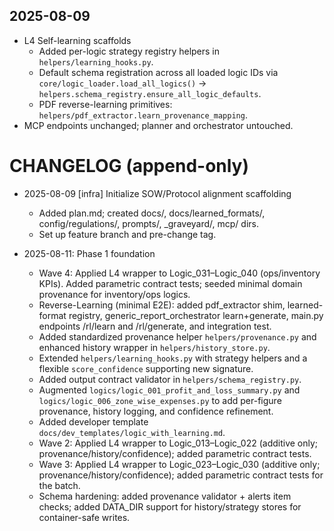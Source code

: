 ## 2025-08-09

- L4 Self-learning scaffolds
  - Added per-logic strategy registry helpers in `helpers/learning_hooks.py`.
  - Default schema registration across all loaded logic IDs via `core/logic_loader.load_all_logics()` → `helpers.schema_registry.ensure_all_logic_defaults`.
  - PDF reverse-learning primitives: `helpers/pdf_extractor.learn_provenance_mapping`.
- MCP endpoints unchanged; planner and orchestrator untouched.

# CHANGELOG (append-only)

- 2025-08-09 [infra] Initialize SOW/Protocol alignment scaffolding
  - Added plan.md; created docs/, docs/learned_formats/, config/regulations/, prompts/, _graveyard/, mcp/ dirs.
  - Set up feature branch and pre-change tag.

- 2025-08-11: Phase 1 foundation
  - Wave 4: Applied L4 wrapper to Logic_031–Logic_040 (ops/inventory KPIs). Added parametric contract tests; seeded minimal domain provenance for inventory/ops logics.
  - Reverse-Learning (minimal E2E): added pdf_extractor shim, learned-format registry, generic_report_orchestrator learn+generate, main.py endpoints /rl/learn and /rl/generate, and integration test.
  - Added standardized provenance helper `helpers/provenance.py` and enhanced history wrapper in `helpers/history_store.py`.
  - Extended `helpers/learning_hooks.py` with strategy helpers and a flexible `score_confidence` supporting new signature.
  - Added output contract validator in `helpers/schema_registry.py`.
  - Augmented `logics/logic_001_profit_and_loss_summary.py` and `logics/logic_006_zone_wise_expenses.py` to add per-figure provenance, history logging, and confidence refinement.
  - Added developer template `docs/dev_templates/logic_with_learning.md`.
  - Wave 2: Applied L4 wrapper to Logic_013–Logic_022 (additive only; provenance/history/confidence); added parametric contract tests.
  - Wave 3: Applied L4 wrapper to Logic_023–Logic_030 (additive only; provenance/history/confidence); added parametric contract tests for the batch.
  - Schema hardening: added provenance validator + alerts item checks; added DATA_DIR support for history/strategy stores for container-safe writes.
